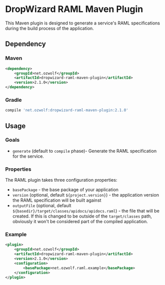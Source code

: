 # DropWizard RAML Maven Plugin

This Maven plugin is designed to generate a service's RAML specifications during the build process of the application.

## Dependency

### Maven

```xml
<dependency>
    <groupId>net.ozwolf</groupId>
    <artifactId>dropwizard-raml-maven-plugin</artifactId>
    <version>2.1.0</version>
</dependency>
```

### Gradle

```gradle
compile 'net.ozwolf:dropwizard-raml-maven-plugin:2.1.0'
``` 

## Usage

### Goals

+ `generate` (default to `compile` phase)- Generate the RAML specification for the service.

### Properties

The RAML plugin takes three configuration properties:

+ `basePackage` - the base package of your application
+ `version` (optional, default `${project.version}`) - the application version the RAML specification will be built against
+ `outputFile` (optional, default `${basedir}/target/classes/apidocs/apidocs.raml`) - the file that will be created.  If this is changed to be outside of the `target/classes` path, obviously it won't be considered part of the compiled application.

### Example

```xml
<plugin>
    <groupId>net.ozwolf</groupId>
    <artifactId>dropwizard-raml-maven-plugin</artifactId>
    <version>2.1.0</version>
    <configuration>
        <basePackage>net.ozwolf.raml.example</basePackage>
    </configuration>
</plugin>
```